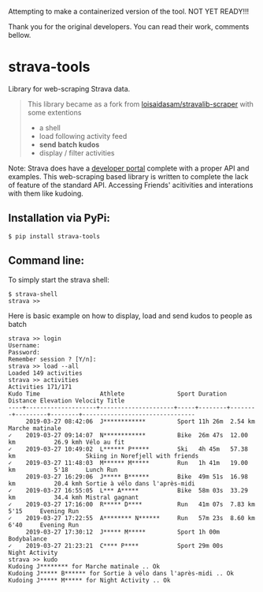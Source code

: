 Attempting to make a containerized version of the tool. NOT YET READY!!!



Thank you for the original developers. You can read their work, comments bellow.

strava-tools
============

Library for web-scraping Strava data.

> This library became as a fork from [loisaidasam/stravalib-scraper](https://github.com/loisaidasam/stravalib-scraper) with some extentions
> - a shell
> - load following activity feed
> - **send batch kudos**
> - display / filter activities

Note: Strava does have a [developer portal](https://developers.strava.com/) complete with a proper API and examples. This web-scraping based library is written to complete the lack of feature of the standard API. Accessing Friends' acitivities and interations with them like kudoing.


Installation via PyPi:
-------------

```
$ pip install strava-tools
```

Command line:
-----------------------

To simply start the strava shell:

```
$ strava-shell
strava >>
```
Here is basic example on how to display, load and send kudos to people as batch

```
strava >> login
Username:
Password:
Remember session ? [Y/n]:
strava >> load --all
Loaded 149 activities
strava >> activities
Activities 171/171
Kudo Time                 Athlete               Sport Duration Distance Elevation Velocity Title
----+--------------------+---------------------+-----+--------+--------+---------+--------+--------------------------------
     2019-03-27 08:42:06  J************         Sport 11h 26m  2.54 km                     Marche matinale
✓    2019-03-27 09:14:07  N************         Bike  26m 47s  12.00 km           26.9 kmh Vélo au fit
✓    2019-03-27 10:49:02  L****** P*****        Ski   4h 45m   57.38 km                    Skiing in Norefjell with friends
✓    2019-03-27 11:48:03  M****** M*****        Run   1h 41m   19.00 km           5'18     Lunch Run
     2019-03-27 16:29:06  J***** B******        Bike  49m 51s  16.98 km           20.4 kmh Sortie à vélo dans l'après-midi
✓    2019-03-27 16:55:05  L*** A*****           Bike  58m 03s  33.29 km           34.4 kmh Mistral gagnant
✓    2019-03-27 17:16:00  R***** D****          Run   41m 07s  7.83 km            5'15     Evening Run
✓    2019-03-27 17:22:55  A******** N******     Run   57m 23s  8.60 km            6'40     Evening Run
     2019-03-27 17:30:12  J***** M*****         Sport 1h 00m                               Bodybalance
✓    2019-03-27 21:23:21  C**** P****           Sport 29m 00s                              Night Activity
strava >> kudo
Kudoing J******** for Marche matinale .. Ok
Kudoing J***** B****** for Sortie à vélo dans l'après-midi .. Ok
Kudoing J***** M***** for Night Activity .. Ok
```
